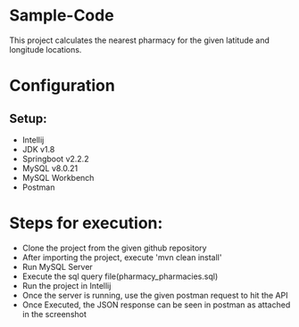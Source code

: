 # Sample-Code
This project calculates the nearest pharmacy for the given latitude and longitude locations.

# Configuration

## Setup:
- Intellij
- JDK v1.8
- Springboot v2.2.2
- MySQL v8.0.21
- MySQL Workbench
- Postman 

# Steps for execution:
- Clone the project from the given github repository
- After importing the project, execute 'mvn clean install'
- Run MySQL Server
- Execute the sql query file(pharmacy_pharmacies.sql)
- Run the project in Intellij 
- Once the server is running, use the given postman request to hit the API
- Once Executed, the JSON response can be seen in postman as attached in the screenshot
